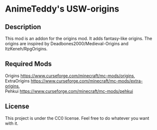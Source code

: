 # AnimeTeddy's USW-origins

## Description

This mod is an addon for the origins mod. It adds fantasy-like origins. The origins are inspired by Deadbones2000/Medieval-Origins and ItzKeneh/RpgOrigins. 

## Required Mods

Origins       https://www.curseforge.com/minecraft/mc-mods/origins,                                                                                         
ExtraOrigins  https://www.curseforge.com/minecraft/mc-mods/extra-origins,                                                                                   
Pehkui        https://www.curseforge.com/minecraft/mc-mods/pehkui

## License

This project is under the CC0 license. Feel free to do whatever you want with it.